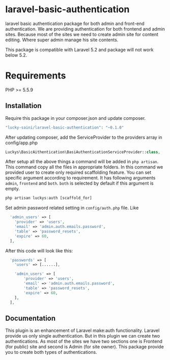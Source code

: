 # laravel-basic-authentication
laravel basic authentication package for both admin and front-end authentication. We are providing authentication for both frontend and admin sites. Because most of the sites we need to create admin site for content editing. Where super admin manage his site contents. 

This package is compatible with Laravel 5.2 and package will not work below 5.2.

# Requirements
PHP >= 5.5.9

Installation
------------------------
Require this package in your composer.json and update composer. 
```php
"lucky-saini/laravel-basic-authentication": "~0.1.0"
```

After updating composer, add the ServiceProvider to the providers array in config/app.php
```php
Luckys\BasicAithentication\BasiAuthenticationServiceProvider::class,
```

After setup all the above things a command will be added in `php artisan`. This command copy all the files in appropriate folders. In this command we provided user to create only required scaffolding feature. You can set specific argument according to requirement. It has following arguments `admin`, `frontend` and `both`. `both` is selected by default if this argument is empty.
```php
php artisan luckys:auth [scaffold_for]
```

Set admin password related setting in `config/auth.php` file. Like
```php
  'admin_users' => [
    'provider' => 'users',
    'email' => 'admin.auth.emails.password',
    'table' => 'password_resets',
    'expire' => 60,
  ],
```
After this code will look like this:
```php
  'passwords' => [
    'users' => [......],

    'admin_users' => [
        'provider' => 'users',
        'email' => 'admin.auth.emails.password',
        'table' => 'password_resets',
        'expire' => 60,
    ],
  ],
```

Documentation
-------------------------
This plugin is an enhancement of Laravel make:auth functionality. Laravel provide us only single authentication. But in this plugin we can create two authentications. As most of the sites we have two sections one is Frontend (for public) site and second is Admin (for site owner). This package provide you to create both types of authentications.
